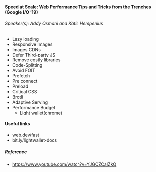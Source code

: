 #### Speed at Scale: Web Performance Tips and Tricks from the Trenches (Google I/O ’19)
###### Speaker(s): Addy Osmani and Katie Hempenius

- Lazy loading
- Responsive Images
- Images CDNs
- Defer Third-party JS
- Remove costly libraries
- Code-Splitting
- Avoid FOIT
- Prefetch
- Pre connect
- Preload
- Critical CSS
- Brotli
- Adaptive Serving
- Performance Budget
    - Light wallet(chrome)

#### Useful links
- web.dev/fast
- bit.ly/lightwallet-docs

##### Reference
- https://www.youtube.com/watch?v=YJGCZCaIZkQ
